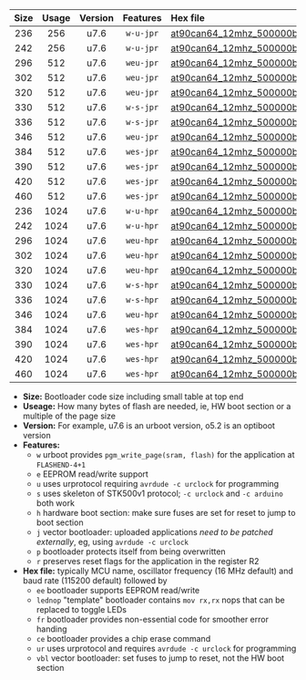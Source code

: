 |Size|Usage|Version|Features|Hex file|
|:-:|:-:|:-:|:-:|:--|
|236|256|u7.6|`w-u-jpr`|[at90can64_12mhz_500000bps_ur_vbl.hex](https://raw.githubusercontent.com/stefanrueger/urboot/main/at90can64_12mhz_500000bps_ur_vbl.hex)|
|242|256|u7.6|`w-u-jpr`|[at90can64_12mhz_500000bps_lednop_ur_vbl.hex](https://raw.githubusercontent.com/stefanrueger/urboot/main/at90can64_12mhz_500000bps_lednop_ur_vbl.hex)|
|296|512|u7.6|`weu-jpr`|[at90can64_12mhz_500000bps_ee_ur_vbl.hex](https://raw.githubusercontent.com/stefanrueger/urboot/main/at90can64_12mhz_500000bps_ee_ur_vbl.hex)|
|302|512|u7.6|`weu-jpr`|[at90can64_12mhz_500000bps_ee_lednop_ur_vbl.hex](https://raw.githubusercontent.com/stefanrueger/urboot/main/at90can64_12mhz_500000bps_ee_lednop_ur_vbl.hex)|
|320|512|u7.6|`weu-jpr`|[at90can64_12mhz_500000bps_ee_lednop_fr_ur_vbl.hex](https://raw.githubusercontent.com/stefanrueger/urboot/main/at90can64_12mhz_500000bps_ee_lednop_fr_ur_vbl.hex)|
|330|512|u7.6|`w-s-jpr`|[at90can64_12mhz_500000bps_vbl.hex](https://raw.githubusercontent.com/stefanrueger/urboot/main/at90can64_12mhz_500000bps_vbl.hex)|
|336|512|u7.6|`w-s-jpr`|[at90can64_12mhz_500000bps_lednop_vbl.hex](https://raw.githubusercontent.com/stefanrueger/urboot/main/at90can64_12mhz_500000bps_lednop_vbl.hex)|
|346|512|u7.6|`weu-jpr`|[at90can64_12mhz_500000bps_ee_lednop_fr_ce_ur_vbl.hex](https://raw.githubusercontent.com/stefanrueger/urboot/main/at90can64_12mhz_500000bps_ee_lednop_fr_ce_ur_vbl.hex)|
|384|512|u7.6|`wes-jpr`|[at90can64_12mhz_500000bps_ee_vbl.hex](https://raw.githubusercontent.com/stefanrueger/urboot/main/at90can64_12mhz_500000bps_ee_vbl.hex)|
|390|512|u7.6|`wes-jpr`|[at90can64_12mhz_500000bps_ee_lednop_vbl.hex](https://raw.githubusercontent.com/stefanrueger/urboot/main/at90can64_12mhz_500000bps_ee_lednop_vbl.hex)|
|420|512|u7.6|`wes-jpr`|[at90can64_12mhz_500000bps_ee_lednop_fr_vbl.hex](https://raw.githubusercontent.com/stefanrueger/urboot/main/at90can64_12mhz_500000bps_ee_lednop_fr_vbl.hex)|
|460|512|u7.6|`wes-jpr`|[at90can64_12mhz_500000bps_ee_lednop_fr_ce_vbl.hex](https://raw.githubusercontent.com/stefanrueger/urboot/main/at90can64_12mhz_500000bps_ee_lednop_fr_ce_vbl.hex)|
|236|1024|u7.6|`w-u-hpr`|[at90can64_12mhz_500000bps_ur.hex](https://raw.githubusercontent.com/stefanrueger/urboot/main/at90can64_12mhz_500000bps_ur.hex)|
|242|1024|u7.6|`w-u-hpr`|[at90can64_12mhz_500000bps_lednop_ur.hex](https://raw.githubusercontent.com/stefanrueger/urboot/main/at90can64_12mhz_500000bps_lednop_ur.hex)|
|296|1024|u7.6|`weu-hpr`|[at90can64_12mhz_500000bps_ee_ur.hex](https://raw.githubusercontent.com/stefanrueger/urboot/main/at90can64_12mhz_500000bps_ee_ur.hex)|
|302|1024|u7.6|`weu-hpr`|[at90can64_12mhz_500000bps_ee_lednop_ur.hex](https://raw.githubusercontent.com/stefanrueger/urboot/main/at90can64_12mhz_500000bps_ee_lednop_ur.hex)|
|320|1024|u7.6|`weu-hpr`|[at90can64_12mhz_500000bps_ee_lednop_fr_ur.hex](https://raw.githubusercontent.com/stefanrueger/urboot/main/at90can64_12mhz_500000bps_ee_lednop_fr_ur.hex)|
|330|1024|u7.6|`w-s-hpr`|[at90can64_12mhz_500000bps.hex](https://raw.githubusercontent.com/stefanrueger/urboot/main/at90can64_12mhz_500000bps.hex)|
|336|1024|u7.6|`w-s-hpr`|[at90can64_12mhz_500000bps_lednop.hex](https://raw.githubusercontent.com/stefanrueger/urboot/main/at90can64_12mhz_500000bps_lednop.hex)|
|346|1024|u7.6|`weu-hpr`|[at90can64_12mhz_500000bps_ee_lednop_fr_ce_ur.hex](https://raw.githubusercontent.com/stefanrueger/urboot/main/at90can64_12mhz_500000bps_ee_lednop_fr_ce_ur.hex)|
|384|1024|u7.6|`wes-hpr`|[at90can64_12mhz_500000bps_ee.hex](https://raw.githubusercontent.com/stefanrueger/urboot/main/at90can64_12mhz_500000bps_ee.hex)|
|390|1024|u7.6|`wes-hpr`|[at90can64_12mhz_500000bps_ee_lednop.hex](https://raw.githubusercontent.com/stefanrueger/urboot/main/at90can64_12mhz_500000bps_ee_lednop.hex)|
|420|1024|u7.6|`wes-hpr`|[at90can64_12mhz_500000bps_ee_lednop_fr.hex](https://raw.githubusercontent.com/stefanrueger/urboot/main/at90can64_12mhz_500000bps_ee_lednop_fr.hex)|
|460|1024|u7.6|`wes-hpr`|[at90can64_12mhz_500000bps_ee_lednop_fr_ce.hex](https://raw.githubusercontent.com/stefanrueger/urboot/main/at90can64_12mhz_500000bps_ee_lednop_fr_ce.hex)|

- **Size:** Bootloader code size including small table at top end
- **Useage:** How many bytes of flash are needed, ie, HW boot section or a multiple of the page size
- **Version:** For example, u7.6 is an urboot version, o5.2 is an optiboot version
- **Features:**
  + `w` urboot provides `pgm_write_page(sram, flash)` for the application at `FLASHEND-4+1`
  + `e` EEPROM read/write support
  + `u` uses urprotocol requiring `avrdude -c urclock` for programming
  + `s` uses skeleton of STK500v1 protocol; `-c urclock` and `-c arduino` both work
  + `h` hardware boot section: make sure fuses are set for reset to jump to boot section
  + `j` vector bootloader: uploaded applications *need to be patched externally*, eg, using `avrdude -c urclock`
  + `p` bootloader protects itself from being overwritten
  + `r` preserves reset flags for the application in the register R2
- **Hex file:** typically MCU name, oscillator frequency (16 MHz default) and baud rate (115200 default) followed by
  + `ee` bootloader supports EEPROM read/write
  + `lednop` "template" bootloader contains `mov rx,rx` nops that can be replaced to toggle LEDs
  + `fr` bootloader provides non-essential code for smoother error handing
  + `ce` bootloader provides a chip erase command
  + `ur` uses urprotocol and requires `avrdude -c urclock` for programming
  + `vbl` vector bootloader: set fuses to jump to reset, not the HW boot section
